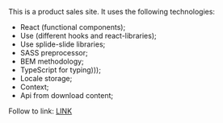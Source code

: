 
This is a product sales site. It uses the following technologies:
- React (functional components);
- Use (different hooks and react-libraries);
- Use splide-slide libraries;
- SASS preprocessor;
- BEM methodology;
- TypeScript for typing)));
- Locale storage;
- Context;
- Api from download content;

Follow to link: 
[LINK](https://prostonadobobb.github.io/phone-catalog/)
